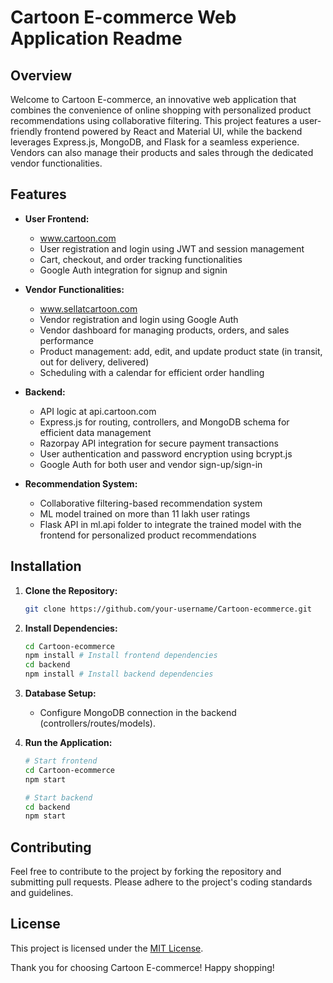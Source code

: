 # Cartoon E-commerce Web Application Readme

## Overview
Welcome to Cartoon E-commerce, an innovative web application that combines the convenience of online shopping with personalized product recommendations using collaborative filtering. This project features a user-friendly frontend powered by React and Material UI, while the backend leverages Express.js, MongoDB, and Flask for a seamless experience. Vendors can also manage their products and sales through the dedicated vendor functionalities.

## Features
- **User Frontend:**
  - www.cartoon.com
  - User registration and login using JWT and session management
  - Cart, checkout, and order tracking functionalities
  - Google Auth integration for signup and signin

- **Vendor Functionalities:**
  - www.sellatcartoon.com
  - Vendor registration and login using Google Auth
  - Vendor dashboard for managing products, orders, and sales performance
  - Product management: add, edit, and update product state (in transit, out for delivery, delivered)
  - Scheduling with a calendar for efficient order handling

- **Backend:**
  - API logic at api.cartoon.com
  - Express.js for routing, controllers, and MongoDB schema for efficient data management
  - Razorpay API integration for secure payment transactions
  - User authentication and password encryption using bcrypt.js
  - Google Auth for both user and vendor sign-up/sign-in

- **Recommendation System:**
  - Collaborative filtering-based recommendation system
  - ML model trained on more than 11 lakh user ratings
  - Flask API in ml.api folder to integrate the trained model with the frontend for personalized product recommendations

## Installation
1. **Clone the Repository:**
   ```bash
   git clone https://github.com/your-username/Cartoon-ecommerce.git
   ```

2. **Install Dependencies:**
   ```bash
   cd Cartoon-ecommerce
   npm install # Install frontend dependencies
   cd backend
   npm install # Install backend dependencies
   ```

3. **Database Setup:**
   - Configure MongoDB connection in the backend (controllers/routes/models).

4. **Run the Application:**
   ```bash
   # Start frontend
   cd Cartoon-ecommerce
   npm start

   # Start backend
   cd backend
   npm start
   ```

## Contributing
Feel free to contribute to the project by forking the repository and submitting pull requests. Please adhere to the project's coding standards and guidelines.

## License
This project is licensed under the [MIT License](LICENSE).

Thank you for choosing Cartoon E-commerce! Happy shopping!